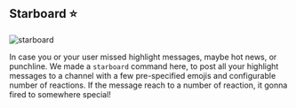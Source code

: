 ## Starboard ⭐

![starboard](https://user-images.githubusercontent.com/30283022/173591145-68cf6034-7b8a-4532-94ed-0f9110c59fb2.png)

In case you or your user missed highlight messages, maybe hot news, or punchline. We made a `starboard` command here, to post all your highlight messages to a channel with a few pre-specified emojis and configurable number of reactions. If the message reach to a number of reaction, it gonna fired to somewhere special!
